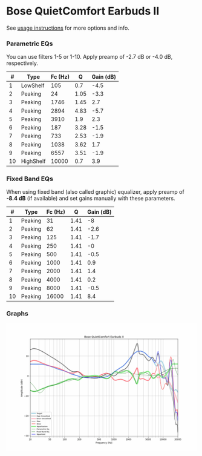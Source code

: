 # Bose QuietComfort Earbuds II
See [usage instructions](https://github.com/jaakkopasanen/AutoEq#usage) for more options and info.

### Parametric EQs
You can use filters 1-5 or 1-10. Apply preamp of -2.7 dB or -4.0 dB, respectively.

|   # | Type      |   Fc (Hz) |    Q |   Gain (dB) |
|-----|-----------|-----------|------|-------------|
|   1 | LowShelf  |       105 | 0.7  |        -4.5 |
|   2 | Peaking   |        24 | 1.05 |        -3.3 |
|   3 | Peaking   |      1746 | 1.45 |         2.7 |
|   4 | Peaking   |      2894 | 4.83 |        -5.7 |
|   5 | Peaking   |      3910 | 1.9  |         2.3 |
|   6 | Peaking   |       187 | 3.28 |        -1.5 |
|   7 | Peaking   |       733 | 2.53 |        -1.9 |
|   8 | Peaking   |      1038 | 3.62 |         1.7 |
|   9 | Peaking   |      6557 | 3.51 |        -1.9 |
|  10 | HighShelf |     10000 | 0.7  |         3.9 |

### Fixed Band EQs
When using fixed band (also called graphic) equalizer, apply preamp of **-8.4 dB** (if available) and set gains manually with these parameters.

|   # | Type    |   Fc (Hz) |    Q |   Gain (dB) |
|-----|---------|-----------|------|-------------|
|   1 | Peaking |        31 | 1.41 |        -8   |
|   2 | Peaking |        62 | 1.41 |        -2.6 |
|   3 | Peaking |       125 | 1.41 |        -1.7 |
|   4 | Peaking |       250 | 1.41 |        -0   |
|   5 | Peaking |       500 | 1.41 |        -0.5 |
|   6 | Peaking |      1000 | 1.41 |         0.9 |
|   7 | Peaking |      2000 | 1.41 |         1.4 |
|   8 | Peaking |      4000 | 1.41 |         0.2 |
|   9 | Peaking |      8000 | 1.41 |        -0.5 |
|  10 | Peaking |     16000 | 1.41 |         8.4 |

### Graphs
![](./Bose%20QuietComfort%20Earbuds%20II.png)
